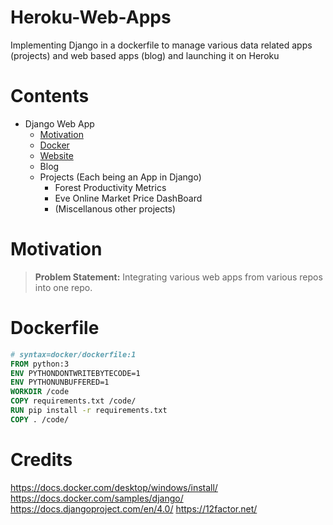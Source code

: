 # Heroku-Web-Apps
Implementing Django in a dockerfile to manage various data related apps (projects) and web based apps (blog) and launching it on Heroku 

# Contents

+ Django Web App
    + [Motivation](#motivation)
    + [Docker](#dockerfile)
    + [Website](defunsm.ml)
    + Blog
    + Projects (Each being an App in Django)
        + Forest Productivity Metrics
        + Eve Online Market Price DashBoard
        + (Miscellanous other projects)

# Motivation
> **Problem Statement:** Integrating various web apps from various repos into one repo.

# Dockerfile

``` Dockerfile
# syntax=docker/dockerfile:1
FROM python:3
ENV PYTHONDONTWRITEBYTECODE=1
ENV PYTHONUNBUFFERED=1
WORKDIR /code
COPY requirements.txt /code/
RUN pip install -r requirements.txt
COPY . /code/
```


# Credits
https://docs.docker.com/desktop/windows/install/
https://docs.docker.com/samples/django/
https://docs.djangoproject.com/en/4.0/
https://12factor.net/